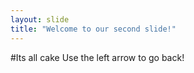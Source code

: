 ```yaml
---
layout: slide
title: "Welcome to our second slide!"
---
```

#Its all cake
Use the left arrow to go back!
